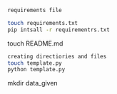 ```bash
requirements file 

touch requirements.txt
pip intsall -r requirementrs.txt
```


touch README.md

```bash
creating directiories and files
touch template.py
python template.py
```


mkdir data_given

